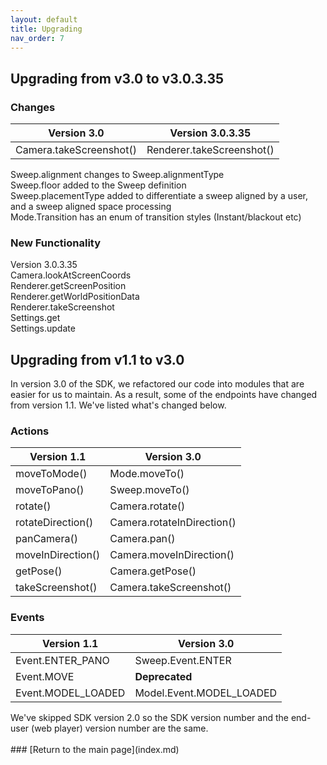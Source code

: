 ```yaml
---
layout: default
title: Upgrading
nav_order: 7
---
```


## Upgrading from v3.0 to v3.0.3.35

### Changes

Version 3.0 | Version 3.0.3.35
-------|--------
Camera.takeScreenshot() | Renderer.takeScreenshot()

Sweep.alignment changes to Sweep.alignmentType  
Sweep.floor added to the Sweep definition  
Sweep.placementType added to differentiate a sweep aligned by a user, and a sweep aligned space processing  
Mode.Transition has an enum of transition styles (Instant/blackout etc)  

### New Functionality

Version 3.0.3.35  
Camera.lookAtScreenCoords  
Renderer.getScreenPosition  
Renderer.getWorldPositionData  
Renderer.takeScreenshot  
Settings.get  
Settings.update  


## Upgrading from v1.1 to v3.0

In version 3.0 of the SDK, we refactored our code into modules that are easier for us to maintain. As a result, some of the endpoints have changed from version 1.1. We've listed what's changed below.

### Actions

Version 1.1 | Version 3.0
-------|--------
moveToMode() | Mode.moveTo()
moveToPano() | Sweep.moveTo()
rotate() | Camera.rotate()
rotateDirection() | Camera.rotateInDirection()
panCamera() | Camera.pan()
moveInDirection() | Camera.moveInDirection()
getPose() | Camera.getPose()
takeScreenshot() | Camera.takeScreenshot()

### Events

Version 1.1 | Version 3.0
-------|--------
Event.ENTER_PANO | Sweep.Event.ENTER
Event.MOVE | **Deprecated**
Event.MODEL_LOADED | Model.Event.MODEL_LOADED

<div class="note">We've skipped SDK version 2.0 so the SDK version number and the end-user (web player) version number are the same.</div><br/>
### [Return to the main page](index.md)
